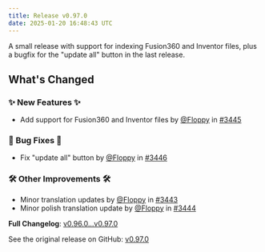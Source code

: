 ```yaml
---
title: Release v0.97.0
date: 2025-01-20 16:48:43 UTC
---
```

A small release with support for indexing Fusion360 and Inventor files, plus a bugfix for the "update all" button in the last release.

## What's Changed
### ✨ New Features ✨
* Add support for Fusion360 and Inventor files by [@Floppy](https://github.com/Floppy) in [#3445](https://github.com/manyfold3d/manyfold/pull/3445)
### 🐛 Bug Fixes 🐛
* Fix "update all" button by [@Floppy](https://github.com/Floppy) in [#3446](https://github.com/manyfold3d/manyfold/pull/3446)
### 🛠️ Other Improvements 🛠️
* Minor translation updates by [@Floppy](https://github.com/Floppy) in [#3443](https://github.com/manyfold3d/manyfold/pull/3443)
* Minor polish translation update by [@Floppy](https://github.com/Floppy) in [#3444](https://github.com/manyfold3d/manyfold/pull/3444)


**Full Changelog**: [v0.96.0...v0.97.0](https://github.com/manyfold3d/manyfold/compare/v0.96.0...v0.97.0)

See the original release on GitHub: [v0.97.0](https://github.com/manyfold3d/manyfold/releases/tag/v0.97.0)
